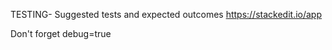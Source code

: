 TESTING-
Suggested tests and expected outcomes
https://stackedit.io/app



Don't forget debug=true




